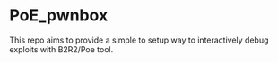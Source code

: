 # PoE_pwnbox
This repo aims to provide a simple to setup way to interactively debug exploits with B2R2/Poe tool.
